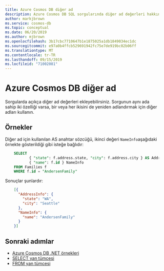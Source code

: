 ```yaml
---
title: Azure Cosmos DB diğer ad
description: Azure Cosmos DB SQL sorgularında diğer ad değerleri hakkında bilgi edinin
author: markjbrown
ms.service: cosmos-db
ms.topic: conceptual
ms.date: 06/20/2019
ms.author: mjbrown
ms.openlocfilehash: 3b17cbc7710647b1e1875025a1db1849034ec1dc
ms.sourcegitcommit: e97a0b4ffcb529691942fc75e7de919bc02b06ff
ms.translationtype: MT
ms.contentlocale: tr-TR
ms.lasthandoff: 09/15/2019
ms.locfileid: "71002081"
---
```

# <a name="aliasing-in-azure-cosmos-db"></a>Azure Cosmos DB diğer ad

Sorgularda açıkça diğer ad değerleri ekleyebilirsiniz. Sorgunun aynı ada sahip iki özelliği varsa, bir veya her ikisini de yeniden adlandırmak için diğer adları kullanın.

## <a name="examples"></a>Örnekler

Diğer ad için kullanılan AS anahtar sözcüğü, ikinci değeri `NameInfo`aşağıdaki örnekte gösterildiği gibi isteğe bağlıdır:

```sql
    SELECT 
           { "state": f.address.state, "city": f.address.city } AS AddressInfo,
           { "name": f.id } NameInfo
    FROM Families f
    WHERE f.id = "AndersenFamily"
```

Sonuçlar şunlardır:

```json
    [{
      "AddressInfo": {
        "state": "WA",
        "city": "Seattle"
      },
      "NameInfo": {
        "name": "AndersenFamily"
      }
    }]
```

## <a name="next-steps"></a>Sonraki adımlar

- [Azure Cosmos DB .NET örnekleri](https://github.com/Azure/azure-cosmos-dotnet-v3)
- [SELECT yan tümcesi](sql-query-select.md)
- [FROM yan tümcesi](sql-query-from.md)
